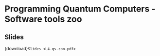 # Programming Quantum Computers - Software tools zoo

## Slides

{download}`Slides <L4-qs-zoo.pdf>`





